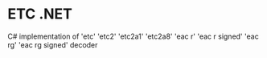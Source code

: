 # ETC .NET
C# implementation of 'etc' 'etc2' 'etc2a1' 'etc2a8' 'eac r' 'eac r signed' 'eac rg' 'eac rg signed' decoder
